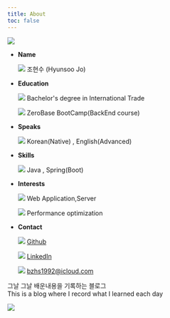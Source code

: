 ```yaml
---
title: About
toc: false
---
```

<style>
.toc {
    display: none;
}
</style>

<div class="flex-box_wrap">
    <div class="img_char">
        <span><img src="https://i.imgur.com/tpr5jcv.png" /></span>
    </div>
    <ul class="_type__01">
        <li>
            <strong>Name</strong>
            <div class="list_text">
                <p>
                    <i><img src="https://em-content.zobj.net/thumbs/240/apple/354/technologist-light-skin-tone_1f9d1-1f3fb-200d-1f4bb.png" /></i>
                    <span>조현수 (Hyunsoo Jo)</span>
                </p>
            </div>
        </li>
        <li>
            <strong>Education</strong>
            <div class="list_text">
                <p>
                    <i><img src="https://em-content.zobj.net/thumbs/240/apple/354/student-light-skin-tone_1f9d1-1f3fb-200d-1f393.png" /></i>
                    <span>Bachelor's degree in International Trade</span>
                </p>
                <p>
                    <i><img src="https://em-content.zobj.net/thumbs/240/apple/354/tent_26fa.png" /></i>
                    <span>ZeroBase BootCamp(BackEnd course)</span>
                </p>
            </div>
        </li>
        <li>
            <strong>Speaks</strong>
            <div class="list_text">
                <p>
                    <i><img src="https://em-content.zobj.net/thumbs/240/apple/354/speaking-head_1f5e3-fe0f.png" /></i>
                    <span>Korean(Native) , English(Advanced)</span>
                </p>
            </div>
        </li>
        <li>
            <strong>Skills</strong>
            <div class="list_text">
                <p>
                    <i><img src="https://em-content.zobj.net/thumbs/240/toss-face/342/regional-indicator-symbol-letter-j_1f1ef.png" /></i>
                    <span>Java , Spring(Boot)</span>
                </p>
            </div>
        </li>
        <li>
            <strong>Interests</strong>
            <div class="list_text">
                <p>
                    <i><img src="https://em-content.zobj.net/thumbs/240/microsoft/319/globe-with-meridians_1f310.png" /></i>
                    <span>Web Application,Server</span>
                </p>
                <p>
                    <i><img src="https://em-content.zobj.net/thumbs/240/apple/354/high-voltage_26a1.png" /></i>
                    <span>Performance optimization</span>
                </p>
            </div>
        </li>
        <li>
            <strong>Contact</strong>
            <div class="list_text">
                <p>
                    <i><img src="https://github.com/fluidicon.png" /></i>
                    <a href="https://github.com/HyunsooZo">Github</a>
                </p>
                <p>
                    <i><img src="https://content.linkedin.com/content/dam/me/business/en-us/amp/brand-site/v2/bg/LI-Bug.svg.original.svg" /></i>
                    <a href="https://www.linkedin.com/in/hyunsoo-jo-605554186/?locale=en_US">LinkedIn</a>
                </p>
                <p>
                    <i><img src="https://em-content.zobj.net/thumbs/240/twitter/348/envelope_2709-fe0f.png" /></i>
                    <a href="mailto:bzhs1992@icloud.com">bzhs1992@icloud.com</a>
                </p>
            </div>
        </li>
    </ul>
</div>

<div class="box-ghchart">
    <p>그날 그날 배운내용을 기록하는 블로그<br>This is a blog where I record what I learned each day</p>
    <div>
        <img src="https://ghchart.rshah.org/0080ff/HyunsooZo"/>
    </div>
</div>